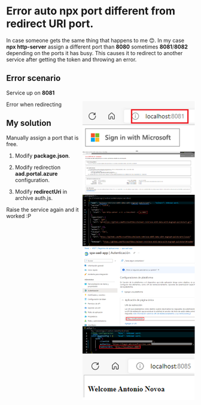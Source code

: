 # Error auto npx port different from redirect URI port.
In case someone gets the same thing that happens to me 😊. 
In my case **npx http-server** assign a different port than **8080** sometimes **8081**/**8082** depending on the ports it has busy.  This causes it to redirect to another service after getting the token and throwing an error.

## Error scenario
Service up on **8081** 
<div> <img align='right' src="https://github.com/NovoaDev/30-Days-Of-Microsoft-Graph-/blob/main/docs/res/portIssue/DiferentPortNpx.png" height="" width="300" alt="coding cat"></div>

Error when redirecting
<div> <img align='right' src="https://github.com/NovoaDev/30-Days-Of-Microsoft-Graph-/blob/main/docs/res/portIssue/Error8080.png" height="" width="300" alt="coding cat"></div>

## My solution
 Manually assign a port that is free.

 1. Modify **package.json**. 
<div> <img align='right' src="https://github.com/NovoaDev/30-Days-Of-Microsoft-Graph-/blob/main/docs/res/portIssue/PackageMod.png" height="" width="300" alt="coding cat"></div>

 2. Modify redirection **aad.portal.azure** configuration.
<div> <img align='right' src="https://github.com/NovoaDev/30-Days-Of-Microsoft-Graph-/blob/main/docs/res/portIssue/SpaaadappMod.png" height="" width="300" alt="coding cat"></div>

 3. Modify **redirectUri** in archive auth.js.
<div> <img align='right' src="https://github.com/NovoaDev/30-Days-Of-Microsoft-Graph-/blob/main/docs/res/portIssue/AuthjsMod.png" height="" width="300" alt="coding cat"></div>

Raise the service again and it worked :P 
<div> <img align='right' src="https://github.com/NovoaDev/30-Days-Of-Microsoft-Graph-/blob/main/docs/res/portIssue/200OK.png" height="" width="300" alt="coding cat"></div>